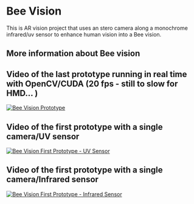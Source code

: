 # Bee Vision
This is AR vision project that uses an stero camera along a monochrome infrared/uv sensor to enhance human vision into a Bee vision. 

## More information about Bee vision

## Video of the last prototype running in real time with OpenCV/CUDA (20 fps - still to slow for HMD... ) 

[![Bee Vision Prototype](https://img.youtube.com/vi/MF9m8vJ4wqc/0.jpg)](https://youtu.be/MF9m8vJ4wqc)

## Video of the first prototype with a single camera/UV sensor

[![Bee Vision First Prototype - UV Sensor](https://img.youtube.com/vi/egKvd2JKYPY/0.jpg)](https://youtu.be/egKvd2JKYPY)

## Video of the first prototype with a single camera/Infrared sensor

[![Bee Vision First Prototype - Infrared Sensor](https://img.youtube.com/vi/-oS7X4oumw8/0.jpg)](https://youtu.be/-oS7X4oumw8)
